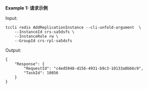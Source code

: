 **Example 1: 请求示例**



Input: 

```
tccli redis AddReplicationInstance --cli-unfold-argument  \
    --InstanceId crs-sa5dsfs \
    --InstanceRole rw \
    --GroupId crs-rpl-sa5dsfs
```

Output: 
```
{
    "Response": {
        "RequestId": "c4ed5948-d156-4931-b9c3-10133a0bb6c9",
        "TaskId": 10856
    }
}
```

